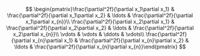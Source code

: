 $$
\begin{pmatrix}\frac{\partial^2f}{\partial x_1\partial x_1} & \frac{\partial^2f}{\partial x_1\partial x_2} & \ldots & \frac{\partial^2f}{\partial x_1\partial x_{n}}\\ \frac{\partial^2f}{\partial x_2\partial x_1} & \frac{\partial^2f}{\partial x_2\partial x_2} & \ldots & \frac{\partial^2f}{\partial x_2\partial x_{n}}\\ \vdots & \vdots & \ddots & \vdots\\ \frac{\partial^2f}{\partial x_{n}\partial x_1} & \frac{\partial^2f}{\partial x_{n}\partial x_2} & \ldots & \frac{\partial^2f}{\partial x_{n}\partial x_{n}}\end{pmatrix}
$$
